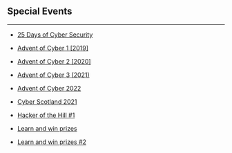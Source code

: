 ## Special Events
---

* [25 Days of Cyber Security](https://tryhackme.com/room/learncyberin25days)

* [Advent of Cyber 1 [2019]](https://tryhackme.com/room/25daysofchristmas)

* [Advent of Cyber 2 [2020]](https://tryhackme.com/room/adventofcyber2)

* [Advent of Cyber 3 (2021)](https://tryhackme.com/room/adventofcyber3)

* [Advent of Cyber 2022](https://tryhackme.com/room/adventofcyber4)

* [Cyber Scotland 2021](https://tryhackme.com/room/cyberweek2021)

* [Hacker of the Hill #1](https://tryhackme.com/room/hackerofthehill)

* [Learn and win prizes](https://tryhackme.com/room/tickets1)

* [Learn and win prizes #2](https://tryhackme.com/room/tickets2)

